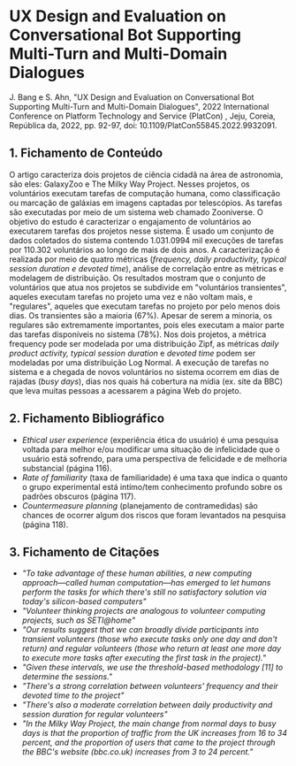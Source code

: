 # UX Design and Evaluation on Conversational Bot Supporting Multi-Turn and Multi-Domain Dialogues

J. Bang e S. Ahn, "UX Design and Evaluation on Conversational Bot Supporting Multi-Turn and Multi-Domain Dialogues", 2022 International Conference on Platform Technology and Service (PlatCon) , Jeju, Coreia, República da, 2022, pp. 92-97, doi: 10.1109/PlatCon55845.2022.9932091.

## 1. Fichamento de Conteúdo

O artigo caracteriza dois projetos de ciência cidadã na área de astronomia, são eles: GalaxyZoo e The Milky Way Project.  Nesses projetos, os voluntários executam tarefas de computação humana, como classificação ou marcação de galáxias em imagens captadas por telescópios. As tarefas são executadas por meio de um sistema web chamado Zooniverse. O objetivo do estudo é caracterizar o engajamento de voluntários ao executarem tarefas dos projetos nesse sistema. É usado um conjunto de dados coletados do sistema contendo 1.031.0994 mil execuções de tarefas por 110.302 voluntários ao longo de mais de dois anos. A caracterização é realizada por meio de quatro métricas (_frequency, daily productivity, typical session duration e devoted time_), análise de correlação entre as métricas e modelagem de distribuição. Os resultados mostram que o conjunto de voluntários que atua nos projetos se subdivide em "voluntários transientes", aqueles executam tarefas no projeto uma vez e não voltam mais, e "regulares", aqueles que executam tarefas no projeto por pelo menos dois dias. Os transientes são a maioria (67%). Apesar de serem a minoria, os regulares são extremamente importantes, pois eles executam a maior parte das tarefas disponíveis no sistema (78%). Nos dois projetos, a métrica frequency pode ser modelada por uma distribuição Zipf, as métricas _daily product activity, typical session duration_ e _devoted time_ podem ser modeladas por uma distribuição Log Normal. A execução de tarefas no sistema e a chegada de novos voluntários no sistema ocorrem em dias de rajadas (_busy days_), dias nos quais há cobertura na mídia (ex. site da BBC) que leva muitas pessoas a acessarem a página Web do projeto.

## 2. Fichamento Bibliográfico

* _Ethical user experience_ (experiência ética do usuário) é uma pesquisa voltada para melhor e/ou modificar uma situação de infelicidade que o usuário está sofrendo, para uma perspectiva de felicidade e de melhoria substancial (página 116).
* _Rate of familiarity_ (taxa de familiaridade) é uma taxa que indica o quanto o grupo experimental está intímo/tem conhecimento profundo sobre os padrões obscuros (página 117).
* _Countermeasure planning_ (planejamento de contramedidas) são chances de ocorrer algum dos riscos que foram levantados na pesquisa (página 118). 

## 3. Fichamento de Citações
* _"To take advantage of these human abilities, a new computing approach—called human computation—has emerged to let humans perform the tasks for which there's still no satisfactory solution via today's silicon-based computers"_
* _"Volunteer thinking projects are analogous to volunteer computing projects, such as SETI@home"_
* _"Our results suggest that we can broadly divide participants into transient volunteers (those who execute tasks only one day and don't return) and regular volunteers (those who return at least one more day to execute more tasks after executing the first task in the project)."_
* _"Given these intervals, we use the threshold-based methodology [11] to determine the sessions."_
* _"There's a strong correlation between volunteers' frequency and their devoted time to the project"_
* _"There's also a moderate correlation between daily productivity and session duration for regular volunteers"_
* _"In the Milky Way Project, the main change from normal days to busy days is that the proportion of traffic from the UK increases from 16 to 34 percent, and the proportion of users that came to the project through the BBC's website (bbc.co.uk) increases from 3 to 24 percent."_

